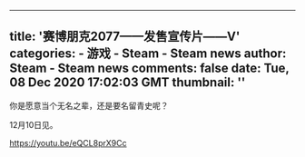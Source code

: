 
---
title: '赛博朋克2077——发售宣传片——V'
categories: 
    - 游戏
    - Steam - Steam news
author: Steam - Steam news
comments: false
date: Tue, 08 Dec 2020 17:02:03 GMT
thumbnail: ''
---

<div>   
你是愿意当个无名之辈，还是要名留青史呢？

12月10日见。

https://youtu.be/eQCL8prX9Cc  
</div>
            